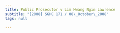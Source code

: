 ```yaml
---
title: Public Prosecutor v Lim Hwang Ngin Lawrence
subtitle: "[2008] SGHC 171 / 08\_October\_2008"
tags: null

---
```



